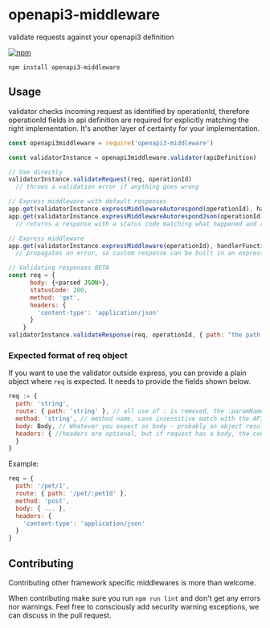 # openapi3-middleware
validate requests against your openapi3 definition 

[![npm](https://img.shields.io/npm/v/openapi3-middleware.svg?style=flat)](https://www.npmjs.com/package/openapi3-middleware)

```
npm install openapi3-middleware
```


## Usage

validator checks incoming request as identified by operationId, therefore operationId fields in api definition are required for explicitly matching the right implementation. It's another layer of certainty for your implementation.

```js
const openapi3middleware = require('openapi3-middleware')

const validatorInstance = openapi3middleware.validator(apiDefinition)

// Use directly
validatorInstance.validateRequest(req, operationId) 
  // throws a validation error if anything goes wrong

// Express middleware with default responses
app.get(validatorInstance.expressMiddlewareAutorespond(operationId), handlerFunction)
app.get(validatorInstance.expressMiddlewareAutorespondJson(operationId), handlerFunction)
  // returns a response with a status code matching what happened and a descriptive message to help fix the error

// Express middleware
app.get(validatorInstance.expressMiddleware(operationId), handlerFunction)
  // propagates an error, so custom response can be built in an express error handler

// Validating responses BETA
const req = {
      body: {<parsed JSON>},
      statusCode: 200,
      method: 'get',
      headers: {
        'content-type': 'application/json'
      }
    }
validatorInstance.validateResponse(req, operationId, { path: "the path from the request - to match operationId" }) 
```

### Expected format of req object

If you want to use the validator outside express, you can provide a plain object where `req` is expected. It needs to provide the fields shown below.

```js
req := {
  path: 'string',
  route: { path: 'string' }, // all use of : is removed, the :paramName will be compared with paramName from definition
  method: 'string', // method name, case insensitive match with the API spec
  body: Body, // Whatever you expect as body - probably an object resulting from parsing JSON
  headers: { //headers are optional, but if request has a body, the content-type header must exist and match the key in content field exactly.
  }
}
```


Example:

```js
req = {
  path: '/pet/1',
  route: { path: '/pet/:petId' },
  method: 'post',
  body: { ... },
  headers: {
    'content-type': 'application/json'
  }
}
```

## Contributing

Contributing other framework specific middlewares is more than welcome.

When contributing make sure you run `npm run lint` and don't get any errors nor warnings.
Feel free to consciously add security warning exceptions, we can discuss in the pull request.